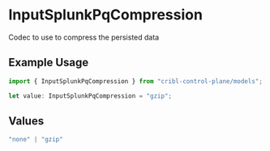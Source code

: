 # InputSplunkPqCompression

Codec to use to compress the persisted data

## Example Usage

```typescript
import { InputSplunkPqCompression } from "cribl-control-plane/models";

let value: InputSplunkPqCompression = "gzip";
```

## Values

```typescript
"none" | "gzip"
```